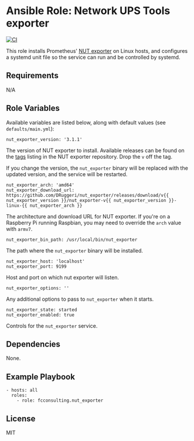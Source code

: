 # Ansible Role: Network UPS Tools exporter

[![CI](https://github.com/FC-Consulting/ansible-role-nut-exporter/workflows/CI/badge.svg?event=push)](https://github.com/FC-Consulting/ansible-role-nut-exporter/actions?query=workflow%3ACI)

This role installs Prometheus' [NUT exporter](https://github.com/DRuggeri/nut_exporter) on Linux hosts, and configures a systemd unit file so the service can run and be controlled by systemd.

## Requirements

N/A

## Role Variables

Available variables are listed below, along with default values (see `defaults/main.yml`):

    nut_exporter_version: '3.1.1'

The version of NUT exporter to install. Available releases can be found on the [tags](https://github.com/DRuggeri/nut_exporter/tags) listing in the NUT exporter repository. Drop the `v` off the tag.

If you change the version, the `nut_exporter` binary will be replaced with the updated version, and the service will be restarted.

    nut_exporter_arch: 'amd64'
    nut_exporter_download_url: https://github.com/DRuggeri/nut_exporter/releases/download/v{{ nut_exporter_version }}/nut_exporter-v{{ nut_exporter_version }}-linux-{{ nut_exporter_arch }}

The architecture and download URL for NUT exporter. If you're on a Raspberry Pi running Raspbian, you may need to override the `arch` value with `armv7`.

    nut_exporter_bin_path: /usr/local/bin/nut_exporter

The path where the `nut_exporter` binary will be installed.

    nut_exporter_host: 'localhost'
    nut_exporter_port: 9199

Host and port on which nut exporter will listen.

    nut_exporter_options: ''

Any additional options to pass to `nut_exporter` when it starts.

    nut_exporter_state: started
    nut_exporter_enabled: true

Controls for the `nut_exporter` service.

## Dependencies

None.

## Example Playbook

    - hosts: all
      roles:
        - role: fcconsulting.nut_exporter

## License

MIT

